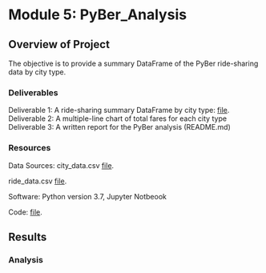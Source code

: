 # Module 5: PyBer_Analysis
## Overview of Project
The objective is to provide a summary DataFrame of the PyBer ride-sharing data by city type.

### Deliverables
Deliverable 1: A ride-sharing summary DataFrame by city type: [file](analysis/Stats_per_City_Type_Chart.PNG).
Deliverable 2: A multiple-line chart of total fares for each city type
Deliverable 3: A written report for the PyBer analysis (README.md)

### Resources

Data Sources: 
city_data.csv
[file](Resources/city_data.csv).

ride_data.csv
[file](Resources/ride_data.csv).

Software: Python version 3.7, Jupyter Notbeook

Code: [file](PyBer_Challenge.ipynb).

## Results
### Analysis

